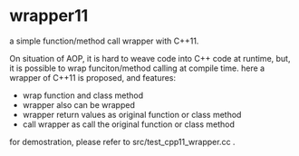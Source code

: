 # wrapper11
a simple function/method call wrapper with C++11.

On situation of AOP, it is hard to weave code into C++ code at runtime, but, it is possible to wrap funciton/method calling at compile time. here a wrapper of C++11 is proposed, and features:

* wrap function and class method
* wrapper also can be wrapped
* wrapper return values as original function or class method
* call wrapper as call the original function or class method

for demostration, please refer to src/test_cpp11_wrapper.cc  .
